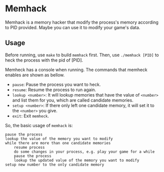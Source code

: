 # Memhack

Memhack is a memory hacker that modify the process's memory
according to PID provided. 
Maybe you can use it to modify your game's data.

## Usage
Before running, use `make` to build `memhack` first.
Then, use `./memhack [PID]` to heck the process with the pid of [PID].

Memheck has a console when running. 
The commands that memheck enables are shown as bellow.

* `pause`: Pause the process you want to heck.
* `resume`: Resume the process to run again.
* `lookup <number>`: It will lookup memories that have the value of `<number>` and list them for you, which are called candidate memories.
* `setup <number>`: If there only left one candidate memory, it will set it to the `<number>` you give.
* `exit`: Exit `memheck`.

So, the basic usage of `memhack` is: 

    pause the process
    lookup the value of the memory you want to modify
    while there are more than one candidate memories
        resume process
        do some changes in your process, e.g. play your game for a while
        pause the process
        lookup the updated value of the memory you want to modify
    setup new number to the only candidate memory
